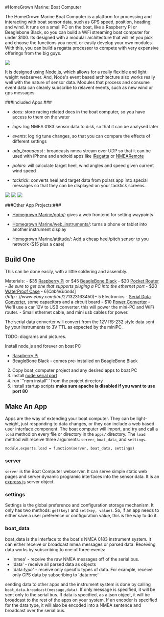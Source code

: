 #HomeGrown Marine: Boat Computer

The HomeGrown Marine Boat Computer is a platform for processing and interacting with boat sensor data, such as GPS speed, position, heading, and wind.  It runs on a small PC on the boat, like a Raspberry Pi or Beaglebone Black, so you can build a WiFi streaming boat computer for under $100.  Its designed with a modular architecture that will let you pick and choose the functions you need, or easily develop your own modules.  With this, you can build a regatta processor to compete with very expensive offerings from the big guys.

![](https://raw.githubusercontent.com/HomegrownMarine/boat_computer/master/README/pi_to_bandg.png)

It is designed using [Node.js](http://nodejs.org), which allows for a really flexible and light weight webserver.  And, Node's event based architecture also works really well with the nature of sensor data.  Modules that process and consume event data can cleanly subscribe to relavent events, such as new wind or gps messages.


###Included Apps:###

- *docs*: store racing related docs in the boat computer, so you have access to them on the water

- *logs*: log NMEA 0183 sensor data to disk, so that it can be analysed later

- *events*: log rig tune changes, so that you can compare the effects of different settings

- *udp_broadcast* : broadcasts nmea stream over UDP so that it can be used with iPhone and android apps like [iRegatta](http://www.zifigo.com/?q=node/279) or [NMEARemote](http://www.zapfware.de/en/products/nmearemote/)

- *polars*: will calculate target heel, wind angles and speed given current wind speed

- *tacktick*: converts heel and target data from polars app into special messages so that they can be displayed on your tacktick screens.

![](https://raw.githubusercontent.com/HomegrownMarine/boat_computer/master/README/index.png)
![](https://raw.githubusercontent.com/HomegrownMarine/boat_computer/master/README/documents.png)
![](https://raw.githubusercontent.com/HomegrownMarine/boat_computer/master/README/logs.png)

###Other App Projects:###

- [Homegrown Marine/goto/](https://github.com/HomegrownMarine/goto): gives a web frontend for setting waypoints

- [Homegrown Marine/web_instruments/](https://github.com/HomegrownMarine/web_instrument): turns a phone or tablet into another instrument display

- [Homegrown Marine/attitude/](https://github.com/HomegrownMarine/attitude): Add a cheap heel/pitch sensor to you network ($15 plus a case)

## Build One ##

This can be done easily, with a little soldering and assembly.

Materials:
    - $35 [Raspberry Pi](http://en.wikipedia.org/wiki/Raspberry_Pi) or $45 [BeagleBone Black](http://en.wikipedia.org/wiki/BeagleBone_Black#BeagleBone_Black)
    - $20 [Pocket Router](http://www.amazon.com/s/ref=nb_sb_noss_1?url=search-alias%3Daps&field-keywords=pocket+router) - _Be sure to get one that supports pluging a PC into the ethernet port_
    - $20 [WaterProof Case](http://www.amazon.com/dp/B001CNNEXE/ref=sr_1_4?ie=UTF8&qid=1405872347&sr=8-4&keywords=waterproof+case+pelican)
    - $6 [Cable Glands](http://www.ebay.com/itm/271323163450)
    - ~$5 Electronics - [Serial Data Converter](http://www.mouser.com/ProductDetail/Exar/SP3232EEP-L/), some capacitors and a circuit board
    - $10 [Power Converter](http://www.amazon.com/s/ref=nb_sb_noss_2?url=search-alias%3Daps&field-keywords=car+usb+charger) - We'll use a car 12V to USB converter.  this will power the mini-PC and WiFi router.
    - Small ethernet cable, and mini usb cables for power.

The serial data converter will convert from the 12V RS-232 style data sent by your instruments to 3V TTL as expected by the miniPC.

TODO: diagrams and pictures. 

Install node.js and forever on boat PC
 - [Raspberry Pi](http://revryl.com/2014/01/04/nodejs-raspberry-pi/)
 - BeagleBone Black - comes pre-installed on BeagleBone Black


2. Copy boat_computer project and any desired apps to boat PC
3. install [node serial port](https://github.com/voodootikigod/node-serialport#raspberry-pi-linux)
4. run '''npm install''' from the project directory
5. install startup scripts __make sure apache is disabled if you want to use port 80__ 

## Make An App ##

Apps are the way of extending your boat computer.  They can be light-weight, just responding to data changes, or they can include a web based user interface component.  The boat computer will import, and try and call a ```load``` method on every file or directory in the ```apps/``` directory.  The ```load``` method will receive three arguments:  ```server```, ```boat_data```, and ```settings```.

```module.exports.load = function(server, boat_data, settings)```

### server

```server``` is the Boat Computer webserver.  It can serve simple static web pages and server dynamic programic interfaces into the sensor data.  It is an [express.js](http://expressjs.com) server object.

### settings

Settings is the global preference and configuration storage mechanism.  It only has two methods:  ```get(key)``` and ```set(key, value)```.  So, if an app needs to either save a user preference or configuration value, this is the way to do it.

### boat_data

boat_data is the interface to the boat's NMEA 0183 instrument system.  It can either receive or broadcast nmea messages or parsed data.  Receiving data works by subscribing to one of three events:

- 'nmea' - receive the raw NMEA messages off of the serial bus.
- 'data' - receive all parsed data as objects
- 'data:_type_' - receive only specific types of data.  For example, receive only GPS data by subscribing to 'data:rmc'

sending data to other apps and the instrument system is done by calling ```boat_data.broadcast(message,data)```.  If only message is specified, it will be sent only to the serial bus.  If data is specified, as a json object, it will be broadcast to the rest of the apps on your system.  If an encoder is specified for the data type, it will also be encoded into a NMEA sentence and broadcast over the serial bus.
